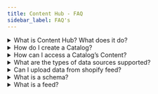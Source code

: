 ```yaml
---
title: Content Hub - FAQ
sidebar_label: FAQ's
---
```


<details>
    <summary> What is Content Hub? What does it do? </summary>
 Content Hub enables you to create Catalogs by uploading data from different datasources, manage Catalog content, and enrich Catalog content.
</details>
<details>
    <summary>How do I create a Catalog?</summary>
   You can create a Catalog by clicking on ‘Create New’ in the Explore screen. Click here, to find detailed instructions on how to create a Catalog.
</details>
<details>
    <summary>How can I access a Catalog’s Content?</summary>
In the Catalog listing table, either click on the Catalog Name or on the ‘info’ icon. Click here, to find detailed instructions on how to access & manage Catalog content.
</details>
<details>
    <summary>What are the types of data sources supported?</summary>
 We currently support 
Amazon s3
SFTP
Kafka
Manual File upload
</details>
<details>
    <summary>Can I upload data from shopify feed?</summary>
  No, we currently don’t support Shopify feed as a data source. Please check our list of currently supported here.
</details>
<details>
    <summary>What is a schema?</summary>
  A schema represents how the Catalog data is organized in the database; the relationship between entities like table name, field, attribute, field type etc.
</details>
<details>
    <summary>What is a feed?</summary>
  A feed is a collection of data.
</details>
